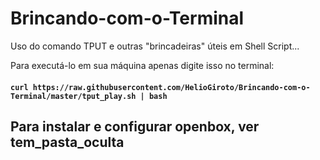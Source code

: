 # Brincando-com-o-Terminal
Uso do comando TPUT e outras "brincadeiras" úteis em Shell Script...


Para executá-lo em sua máquina apenas digite isso no terminal:

#### `curl https://raw.githubusercontent.com/HelioGiroto/Brincando-com-o-Terminal/master/tput_play.sh | bash`


## Para instalar e configurar openbox, ver tem_pasta_oculta


